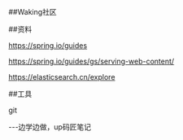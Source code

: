 ##Waking社区


##资料


https://spring.io/guides

https://spring.io/guides/gs/serving-web-content/

https://elasticsearch.cn/explore


##工具

git


---边学边做，up码匠笔记

